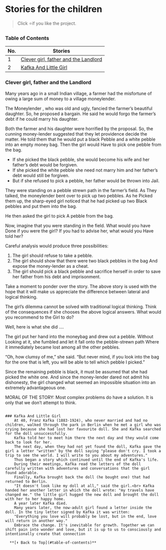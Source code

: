 # Stories for the children

> Click :star:if you like the project.

### Table of Contents

| No. | Stories |
|---- | ---------
|1 | [Clever girl, father and the Landlord](#clever-girl-father-and-the-landlord)|
|2 | [Kafka And Little Girl](#kafka-and-little-girl)|

### Clever girl, father and the Landlord

Many years ago in a small Indian village, a farmer had the misfortune of owing a large sum of money to a village moneylender.

The Moneylender , who was old and ugly, fancied the farmer’s beautiful daughter. So, he proposed a bargain.
He said he would forgo the farmer’s debt if he could marry his daughter. 

Both the farmer and his daughter were horrified by the proposal. So, the cunning money-lender suggested that they let providence decide the matter.
He told them that he would put a black Pebble and a white pebble into an empty money bag. Then the girl would Have to pick one pebble from the bag.

- If she picked the black pebble, she would become his wife and her father’s debt would be forgiven.
- If she picked the white pebble she need not marry him and her father’s debt would still be forgiven.
- But if she refused to pick a pebble, her father would be thrown into Jail.

They were standing on a pebble strewn path in the farmer’s field. As They talked, the moneylender bent over to pick up two pebbles. As he Picked them up, the sharp-eyed girl noticed that he had picked up two Black pebbles and put them into the bag.

He then asked the girl to pick A pebble from the bag.

Now, imagine that you were standing in the field. What would you have Done if you were the girl? If you had to advise her, what would you Have told her?

Careful analysis would produce three possibilities:

  1. The girl should refuse to take a pebble. 
  2. The girl should show that there were two black pebbles in the bag And expose the money-lender as a cheat.
  3. The girl should pick a black pebble and sacrifice herself in order to save her father from his debt and imprisonment.

  Take a moment to ponder over the story. The above story is used with the hope that it will make us appreciate the difference between lateral and logical thinking.

  The girl’s dilemma cannot be solved with traditional logical thinking. Think of the consequences if she chooses the above logical answers. What would you recommend to the Girl to do?

  Well, here is what she did ….

  The girl put her hand into the moneybag and drew out a pebble. Without Looking at it, she fumbled and let it fall onto the pebble-strewn path Where it immediately became lost among all the other pebbles.

  “Oh, how clumsy of me,” she said. “But never mind, if you look into the bag for the one that is left, you will be able to tell which pebble I picked.”

  Since the remaining pebble is black, it must be assumed that she had picked the white one. And since the money-lender dared not admit his dishonesty, the girl changed what seemed an impossible situation into an extremely advantageous one.

  MORAL OF THE STORY:
  Most complex problems do have a solution. It is only that we don’t attempt to think.
```

### Kafka And Little Girl
    At 40, Franz Kafka (1883-1924), who never married and had no children, walked through the park in Berlin when he met a girl who was crying because she had lost her favourite doll. She and Kafka searched for the doll unsuccessfully. 
    Kafka told her to meet him there the next day and they would come back to look for her. 
    The next day, when they had not yet found the doll, Kafka gave the girl a letter "written" by the doll saying "please don't cry. I took a trip to see the world. I will write to you about my adventures."
    Thus began a story which continued until the end of Kafka's life.
    During their meetings, Kafka read the letters of the doll carefully written with adventures and conversations that the girl found adorable.
    Finally, Kafka brought back the doll (he bought one) that had returned to Berlin.
    "It doesn't look like my doll at all," said the girl.<br> Kafka handed her another letter in which the doll wrote: "my travels have changed me." the little girl hugged the new doll and brought the doll with her to her happy home. 
    A year later Kafka died.
    Many years later, the now-adult girl found a letter inside the doll. In the tiny letter signed by Kafka it was written: 
    "Everything you love will probably be lost, but in the end, love will return in another way."
    Embrace the change. It's inevitable for growth. Together we can shift pain into wonder and love, but it is up to us to consciously and intentionally create that connection

  **[⬆ Back to Top](#table-of-contents)**



